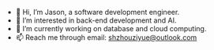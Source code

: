 - 👋 Hi, I’m Jason, a software development engineer.
- 👀 I’m interested in back-end development and AI.
- 🌱 I’m currently working on database and cloud computing.
- 📫 Reach me through email: shzhouziyue@outlook.com

<!---
jason424217/jason424217 is a ✨ special ✨ repository because its `README.md` (this file) appears on your GitHub profile.
You can click the Preview link to take a look at your changes.
--->
